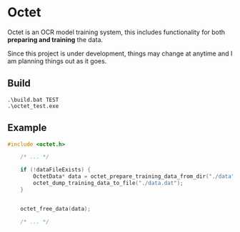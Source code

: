 # Octet

Octet is an OCR model training system, this includes functionality for both **preparing and training** the data.

Since this project is under development, things may change at anytime and I am planning things out as it goes.

## Build

```console
.\build.bat TEST
.\octet_test.exe
```


## Example

```c
#include <octet.h>

    /* ... */

    if (!dataFileExists) {
        OctetData* data = octet_prepare_training_data_from_dir("./data");
        octet_dump_training_data_to_file("./data.dat");
    }


    octet_free_data(data);

    /* ... */
```


